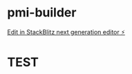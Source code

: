 # pmi-builder

[Edit in StackBlitz next generation editor ⚡️](https://stackblitz.com/~/github.com/ahmetyildizz/pmi-builder)

# TEST